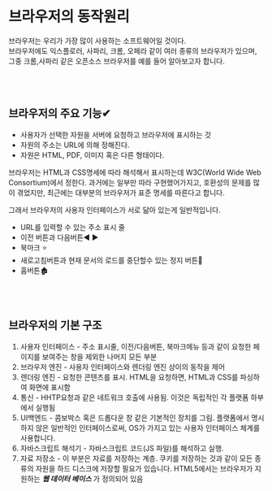 # 브라우저의 동작원리
브라우저는 우리가 가장 많이 사용하는 소프트웨어일 것이다.   
브라우저에도 익스플로러, 사파리, 크롬, 오페라 같이 여러 종류의 브라우저가 있으며,   
그중 크롬,사파리 같은 오픈소스 브라우저를 예를 들어 알아보고자 합니다.   

<br></br>
   
## 브라우저의 주요 기능✔
 - 사용자가 선택한 자원을 서버에 요청하고 브라우저에 표시하는 것 
 - 자원의 주소는 URL에 의해 정해진다. 
 - 자원은 HTML, PDF, 이미지 혹은 다른 형태이다. 

브라우저는 HTML과 CSS명세에 따라 해석해서 표시하는데 W3C(World Wide Web Consortium)에서 정한다.
과거에는 일부만 따라 구현했어가지고, 호환성의 문제를 많이 겪었지만, 최근에는 대부분의 브라우저가 표준 명세를 따른다고 합니다.

그래서 브라우저의 사용자 인터페이스가 서로 닮아 있는게 일반적입니다. 
 - URL를 입력할 수 있는 주소 표시 줄 
 - 이전 버튼과 다음버튼◀ ▶
 - 북마크 ⭐
 - 새로고침버튼과 현재 문서의 로드를 중단할수 있는 정지 버튼🔁
 - 홈버튼🏚 
   
 <br></br>
   
## 브라우저의 기본 구조
 1. 사용자 인터페이스 - 주소 표시줄, 이전/다음버튼, 북마크메뉴 등과 같이 요청한 페이지를 보여주는 창을 제외한 나머지 모든 부분
 2. 브라우저 엔진 - 사용자 인터페이스와 렌더링 엔진 상이의 동작을 제어
 3. 렌더링 엔진 - 요청한 콘텐츠를 표시. HTML을 요청하면, HTML과 CSS를 파싱하여 화면에 표시함
 4. 통신 - HHTP요청과 같은 네트워크 호출에 사용됨. 이것은 독립적인 각 플랫폼 하부에서 실행됨
 5. UI백엔드 - 콤보박스 혹은 드롭다운 창 같은 기본적인 장치를 그림. 플랫폼에서 명시하지 않은 일반적인 인터페이스로써, OS가 가지고 있는  사용자 인터페이스 체계를 사용합니다.
 6. 자바스크립트 해석기 - 자바스크립트 코드(JS 파일)를 해석하고 실행.
 7. 자료 저장소 - 이 부분은 자료를 저장하는 계층. 쿠키를 저장하는 것과 같이 모든 종류의 자원을 하드 디스크에 저장할 필요가 있습니다. HTML5에서는 브라우저가 지원하는 ***웹 데이터 베이스*** 가 정의되어 있음
